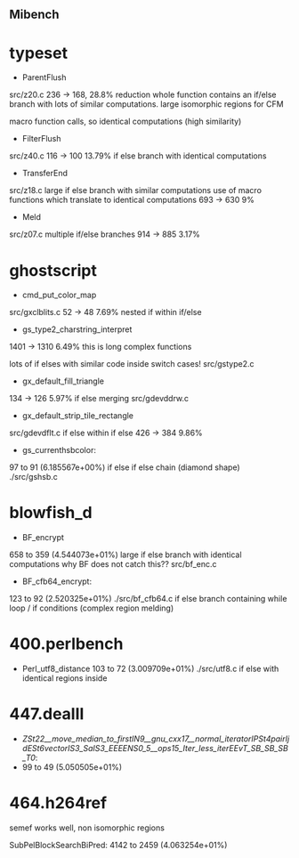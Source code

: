 ## Mibench

# typeset

* ParentFlush

src/z20.c
236 -> 168,  28.8% reduction
whole function contains an if/else branch with lots of similar computations.
large isomorphic regions for CFM

macro function calls, so identical computations (high similarity)

* FilterFlush

src/z40.c
116 -> 100  13.79%
if else branch with identical computations

* TransferEnd

src/z18.c
large if else branch with similar computations
use of macro functions which translate to identical computations
693 -> 630 9%

* Meld

src/z07.c
multiple if/else branches
914 -> 885 3.17%


# ghostscript

* cmd_put_color_map

src/gxclblits.c
52 -> 48 7.69%
nested if within if/else

* gs_type2_charstring_interpret

1401 -> 1310 6.49%
this is long complex functions

lots of if elses with similar code inside switch cases!
src/gstype2.c

* gx_default_fill_triangle

134 -> 126 5.97%
if else merging
src/gdevddrw.c

* gx_default_strip_tile_rectangle

src/gdevdflt.c
if else within if else
426 -> 384 9.86% 

* gs_currenthsbcolor: 

97 to  91 (6.185567e+00%)
if else if else chain (diamond shape)
./src/gshsb.c

# blowfish_d

* BF_encrypt

658 to  359 (4.544073e+01%)
large if else branch with identical computations
why BF does not catch this??
src/bf_enc.c

* BF_cfb64_encrypt: 

123 to  92 (2.520325e+01%)
./src/bf_cfb64.c
if else branch containing while loop / if conditions (complex region melding)

# 400.perlbench

* Perl_utf8_distance
103 to  72 (3.009709e+01%)
./src/utf8.c
if else with identical regions inside

# 447.dealII

* _ZSt22__move_median_to_firstIN9__gnu_cxx17__normal_iteratorIPSt4pairIjdESt6vectorIS3_SaIS3_EEEENS0_5__ops15_Iter_less_iterEEvT_SB_SB_SB_T0_: 
* 99 to  49 (5.050505e+01%)


# 464.h264ref

semef works well, non isomorphic regions

SubPelBlockSearchBiPred: 4142 to  2459 (4.063254e+01%)
